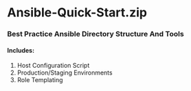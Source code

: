 # Ansible-Quick-Start.zip
### Best Practice Ansible Directory Structure And Tools
#### Includes: 
1. Host Configuration Script
2. Production/Staging Environments
3. Role Templating
